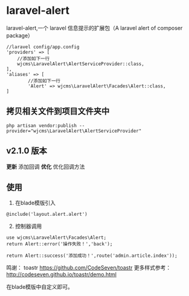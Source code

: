 # laravel-alert

laravel-alert,一个 laravel 信息提示的扩展包（A laravel alert of composer package）

```
//laravel config/app.config
'providers' => [
    //添加如下一行
    wjcms\LaravelAlert\AlertServiceProvider::class,
],
'aliases' => [
        //添加如下一行
        'Alert' => wjcms\LaravelAlert\Facades\Alert::class,
]
```

## 拷贝相关文件到项目文件夹中
```
php artisan vendor:publish --provider="wjcms\LaravelAlert\AlertServiceProvider"
```



## v2.1.0 版本 
**更新** 添加回调
**优化** 优化回调方法

## 使用
1. 在blade模版引入
```
@include('layout.alert.alert')
```
2. 控制器调用
```
use wjcms\LaravelAlert\Facades\Alert;
return Alert::error('操作失败！','back');

return Alert::success('添加成功！',route('admin.article.index'));
```


鸣谢：
toastr https://github.com/CodeSeven/toastr
更多样式参考：http://codeseven.github.io/toastr/demo.html

在blade模版中自定义即可。


